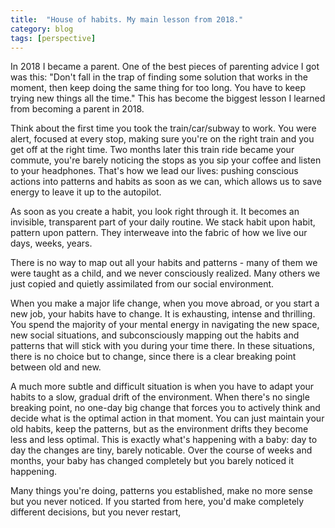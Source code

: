 ```yaml
---
title:  "House of habits. My main lesson from 2018."
category: blog
tags: [perspective]
---
```


In 2018 I became a parent.
One of the best pieces of parenting advice I got was this:
"Don't fall in the trap of finding some solution that works in the moment,
then keep doing the same thing for too long.
You have to keep trying new things all the time."
This has become the biggest lesson I learned from becoming a parent in 2018.

Think about the first time you took the train/car/subway to work.
You were alert, focused at every stop, making sure you're on the right train and you get off at the right time.
Two months later this train ride became your commute, you're barely noticing
the stops as you sip your coffee and listen to your headphones.
That's how we lead our lives: pushing conscious actions into patterns and habits as soon as we can,
which allows us to save energy to leave it up to the autopilot.
<!-- TODO you choose habits based on what is OPTIMAL in that moment --> 

As soon as you create a habit, you look right through it.
It becomes an invisible, transparent part of your daily routine.
We stack habit upon habit, pattern upon pattern.
They interweave into the fabric of how we live our days, weeks, years.

There is no way to map out all your habits and patterns - many of them we were taught as a child,
and we never consciously realized.
Many others we just copied and quietly assimilated from our social environment.
<!--TODO more examples what i mean with INVISIBLE habits and patterns. stay within physical. -->

When you make a major life change, when you move abroad, or you start a new job,
your habits have to change. It is exhausting, intense and thrilling.
You spend the majority of your mental energy in navigating the new space, new social situations, 
and subconsciously mapping out the habits and patterns that will stick with you during your time there.
In these situations, there is no choice but to change, since there is a clear breaking point between old and new.

A much more subtle and difficult situation is when you have to adapt your habits to a slow, gradual drift
of the environment.
When there's no single breaking point, no one-day big change that forces you to actively think and decide
what is the optimal action in that moment.
You can just maintain your old habits, keep the patterns, but as the environment drifts they become less and less optimal.
This is exactly what's happening with a baby: day to day the changes are tiny, barely noticable.
Over the course of weeks and months, your baby has changed completely but you barely noticed it happening.

Many things you're doing, patterns you established, make no more sense but you never noticed.
If you started from here, you'd make completely different decisions, but you never restart,


